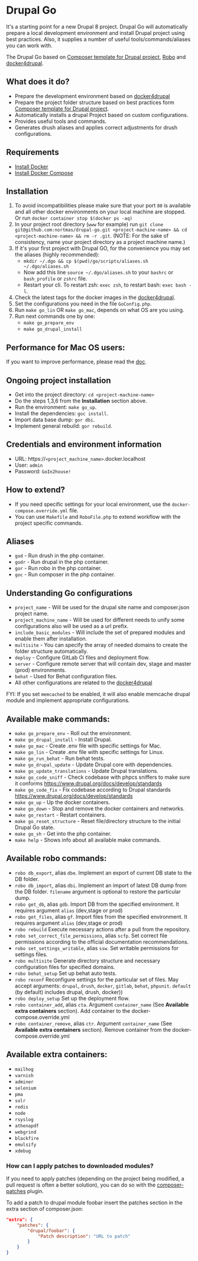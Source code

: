 # Drupal Go
It's a starting point for a new Drupal 8 project. Drupal Go will automatically prepare a local development environment and install Drupal project using best practices. Also, it supplies a number of useful tools/commands/aliases you can work with.

The Drupal Go based on [Composer template for Drupal project](https://github.com/drupal-composer/drupal-project), [Robo](https://robo.li) and [docker4drupal](https://github.com/wodby/docker4drupal).

## What does it do?
* Prepare the development environment based on [docker4drupal](https://github.com/wodby/docker4drupal)
* Prepare the project folder structure based on best practices form [Composer template for Drupal project](https://github.com/drupal-composer/drupal-project).
* Automatically installs a drupal Project based on custom configurations.
* Provides useful tools and commands.
* Generates drush aliases and applies correct adjustments for drush configurations.

## Requirements
* [Install Docker](https://docs.docker.com/install/linux/docker-ce/ubuntu/)
* [Install Docker Compose](https://docs.docker.com/compose/install/)

## Installation
1) To avoid incompatibilities please make sure that your port `80` is available and all other docker environments on your local machine are stopped. Or run `docker container stop $(docker ps -aq)`
2) In your project root directory (`www` for example) run `git clone git@github.com:nortmas/drupal-go.git <project-machine-name> && cd <project-machine-name> && rm -r .git`. 
   (NOTE: For the sake of consistency, name your project directory as a project machine name.)
3) If it's your first project with Drupal GO, for the convenience you may set the aliases (highly recommended):
    * `mkdir ~/.dgo && cp $(pwd)/go/scripts/aliases.sh ~/.dgo/aliases.sh`
    * Now add this line `source ~/.dgo/aliases.sh` to your `bashrc` or ` bash_profile` or `zshrc` file.
    * Restart your cli. To restart zsh: `exec zsh`, to restart bash: `exec bash -l`.
4) Check the latest tags for the docker images in the [docker4drupal](https://github.com/wodby/docker4drupal/blob/master/.env).
5) Set the configurations you need in the file `GoConfig.php`.
6) Run `make go_lin` OR `make go_mac`, depends on what OS are you using.
7) Run next commands one by one:
    * `make go_prepare_env`
    * `make go_drupal_install`
    
## Performance for Mac OS users:
If you want to improve performance, please read the [doc](https://wodby.com/docs/stacks/php/local/#user-guided-caching).
    
## Ongoing project installation
* Get into the project directory: `cd <project-machine-name>`
* Do the steps 1,3,6 from the **Installation** section above.
* Run the environment: `make go_up`.
* Install the dependencies: `goc install`.
* Import data base dump: `gor dbi`.
* Implement general rebuild: `gor rebuild`.

## Credentials and environment information
* URL: https://`<project_machine_name>`.docker.localhost
* User: `admin`
* Password: `GoIn2house!`

## How to extend?
* If you need specific settings for your local environment, use the `docker-compose.override.yml` file.
* You can use `Makefile` and `RoboFile.php` to extend workflow with the project specific commands.

## Aliases
* `god` - Run drush in the php container.
* `godr` - Run drupal in the php container.
* `gor` - Run robo in the php container.
* `goс` - Run composer in the php container.

## Understanding Go configurations
* `project_name` - Will be used for the drupal site name and composer.json project name.
* `project_machine_name` - Will be used for different needs to unify some configurations also will be used as a url prefix.
* `include_basic_modules` - Will include the set of prepared modules and enable them after installation.
* `multisite` - You can specify the array of needed domains to create the folder structure automatically.
* `deploy` - Configure GitLab CI files and deployment flow.
* `server` - Configure remote server that will contain dev, stage and master (prod) environments.
* `behat` - Used for Behat configuration files.
* All other configurations are related to the [docker4drupal](https://github.com/wodby/docker4drupal)

FYI: If you set `memcached` to be enabled, it will also enable memcache drupal module and implement appropriate configurations.

## Available make commands:
* `make go_prepare_env` - Roll out the environment.
* `make go_drupal_install` - Install Drupal.
* `make go_mac` - Create .env file with specific settings for Mac.
* `make go_lin` - Create .env file with specific settings for Linux.
* `make go_run_behat` - Run behat tests.
* `make go_drupal_update` - Update Drupal core with dependencies.
* `make go_update_translations` - Update Drupal translations.
* `make go_code_sniff` - Check codebase with phpcs sniffers to make sure it conforms https://www.drupal.org/docs/develop/standards
* `make go_code_fix` - Fix codebase according to Drupal standards https://www.drupal.org/docs/develop/standards
* `make go_up` - Up the docker containers.
* `make go_down` - Stop and remove the docker containers and networks.
* `make go_restart` - Restart containers.
* `make go_reset_structure` - Reset file/directory structure to the initial Drupal Go state.
* `make go_sh` - Get into the php container.
* `make help` - Shows info about all available make commands.

## Available robo commands:
* `robo db_export`, alias `dbe`. Implement an export of current DB state to the DB folder.
* `robo db_import`, alias `dbi`. Implement an import of latest DB dump from the DB folder. `filename` argument is optional to restore the particular dump.
* `robo get_db`, alias `gdb`. Import DB from the specified environment. It requires argument `alias` (dev,stage or prod)
* `robo get_files`, alias `gf`. Import files from the specified environment. It requires argument `alias` (dev,stage or prod)
* `robo rebuild` Execute necessary actions after a pull from the repository.
* `robo set_correct_file_permissions`, alias `scfp`. Set correct file permissions according to the official documentation recommendations.
* `robo set_settings_writable`, alias `ssw`. Set writable permissions for settings files.
* `robo multisite` Generate directory structure and necessary configuration files for specified domains.
* `robo behat_setup` Set up behat auto tests.
* `robo reconf` Reconfigure settings for the particular set of files. May accept arguments: `drupal`, `drush`, `docker`, `gitlab`, `behat`, `phpunit`. `default` (by default) includes drupal, drush, docker))
* `robo deploy_setup` Set up the deployment flow.
* `robo container_add`, alias `cta`. Argument `container_name` (See **Available extra containers** section). Add container to the docker-compose.override.yml
* `robo container_remove`, alias `ctr`. Argument `container_name` (See **Available extra containers** section). Remove container from the docker-compose.override.yml

## Available extra containers:
* `mailhog`
* `varnish`
* `adminer`
* `selenium`
* `pma`
* `solr`
* `redis`
* `node`
* `rsyslog`
* `athenapdf`
* `webgrind`
* `blackfire`
* `emulsify`
* `xdebug`

### How can I apply patches to downloaded modules?
If you need to apply patches (depending on the project being modified, a pull 
request is often a better solution), you can do so with the 
[composer-patches](https://github.com/cweagans/composer-patches) plugin.

To add a patch to drupal module foobar insert the patches section in the extra 
section of composer.json:
```json
"extra": {
    "patches": {
        "drupal/foobar": {
            "Patch description": "URL to patch"
        }
    }
}
```
